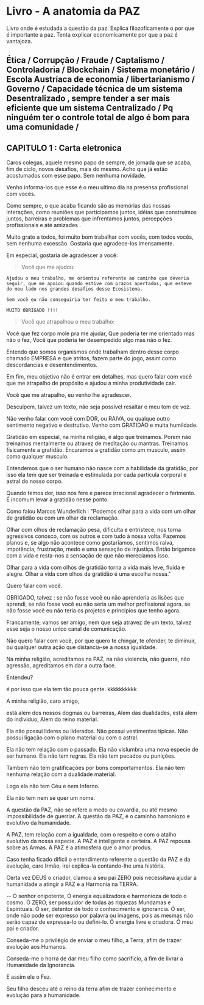 # Livro - A anatomia da PAZ

Livro onde é estudada a questão da paz.
Explica filozoficamente o por que é importante a paz.
Tenta explicar economicamente por que a paz é vantajoza.

## Ética / Corrupção / Fraude / Captalismo / Controladoria / Blockchain / Sistema monetário / Escola Austríaca de economia / libertarianismo / Governo / Capacidade técnica de um sistema Desentralizado , sempre tender a ser mais eficiente que um sistema Centralizado / Pq ninguém ter o controle total de algo é bom para uma comunidade /


## CAPITULO 1 : Carta eletronica

Caros colegas, aquele mesmo papo de sempre, de jornada que se acaba, fim de ciclo, novos desafios, mais do mesmo. Acho que já estão acostumados com esse papo. Sem nenhuma novidade.

Venho informa-los que esse é o meu ultimo dia na presensa profissional com vocês.

Como sempre, o que acaba ficando são as memórias das nossas interações, como reuniões que participamos juntos, idéias que construimos juntos, barreiras e problemas que infrentamos juntos, percepções profissionais e até amizades .

Muito grato a todos, foi muito bom trabalhar com vocês, com todos vocês, sem nenhuma excessão. Gostaria que agradece-los imensamente.

Em especial, gostaria de agradescer a você:

> Você que me ajudou: 

    Ajudou o meu trabalho, me orientou referente ao caminho que deveria seguir, que me apoiou quando estive com prazos apertados, que esteve do meu lado nos grandes desafios desse Ecosistema.

    Sem você eu não conseguiria ter feito o meu trabalho.

    MUITO OBRIGADO !!!!

> Você que atrapalhou o meu trabalho: 

Você que fez corpo mole pra me ajudar, 
Que poderia ter me orientado mas não o fez,
Você que poderia ter desempedido algo mas não o fez.

Entendo que somos organismos onde trabalham dentro desse corpo chamado EMPRESA e que atritos, fazem parte do jogo, assim como descordancias e desentendimentos.

Em fim, meu objetivo não é entrar em detalhes, mas quero falar com você que me atrapalho de propósito e ajudou a minha produtividade cair.

Você que me atrapalho, eu venho lhe agradescer. 

Desculpem, talvez um texto, não seja possivel resaltar o meu tom de voz.

Não venho falar com você com DOR, ou RAIVA, ou qualque outro sentimento negativo e destrutivo. Venho com GRATIDÃO e muita humildade.

Gratidão em especial, na minha religião, é algo que treinamos. Porem não treinamos mentalmente ou atravez de meditação ou mantras. Treinamos fisicamente a gratidão. Encaramos a gratidão como um musculo, assim como qualquer musculo. 

Entendemos que o ser humano não nasce com a habilidade da gratidão, por isso ela tem que ser treinada e estimulada por cada particula corporal e astral do nosso corpo.

Quando temos dor, isso nos fere e parece irracional agradecer o ferimento. É incomum levar a gratidão nesse ponto. 

Como falou Marcos Wunderlich : "Podemos olhar para a vida com um  olhar de gratidão ou com um olhar da reclamação.

Olhar com olhos de reclamação pesa, dificulta e entristece, nos torna agressivos conosco, com os outros e com tudo à nossa volta. Fazemos planos e, se algo não acontece como gostaríamos, sentimos raiva, impotência, frustração, medo e uma sensação de injustiça. Então brigamos com a vida e resta-nos a sensação de que não merecíamos isso.

Olhar para a vida com olhos de gratidão torna a vida mais leve, fluida e alegre. Olhar a vida com olhos de gratidão é uma escolha nossa."

Quero falar com você.

OBRIGADO, talvez :
    se não fosse você eu não aprenderia as lisões que aprendi, 
    se não fosse você eu não seria um melhor profissional agora.
    se não fosse você eu não teria os projetos e principios que tenho agora.

Francamente, vamos ser amigo, nem que seja atravez de um texto, talvez esse seja o nosso unico canal de comunicação.

Não quero falar com você, por que quero te chingar, te ofender, te diminuir, ou qualquer outra ação que distancia-se a nossa igualdade.

Na minha religião, acreditamos na PAZ, na não violencia, não guerra, não agressão, agreditamos em dar a outra face. 

Entendeu? 

é por isso que ela tem tão pouca gente. kkkkkkkkkk

A minha religião, caro amigo, 

está alem dos nossos dogmas ou barreiras, 
Alem das dualidades, 
está alem do individuo, 
Alem do reino material. 

Ela não possui lideres ou liderados.
Não possui vestimentas tipicas.
Não possui ligação com o plano material ou com o astral.

Ela não tem relação com o passado.
Ela não vislumbra uma nova especie de ser humano.
Ela não tem regras.
Ela não tem pecados ou punições.

Tambem não tem gratificações por bons comportamentos.
Ela não tem nenhuma relação com a dualidade material.

Logo ela não tem Céu e nem Inferno.

Ela não tem nem se quer um nome.

A questão da PAZ, não se refere a medo ou covardia, ou até mesmo impossibilidade de guerriar. 
A questão da PAZ, é o caminho hamoniozo e evolutivo da humanidade.

A PAZ, tem relação com a igualdade, com o respeito e com o atalho evolutivo da nossa especie.
A PAZ é inteligente e certeira.
A PAZ repousa sobre as Armas.
A PAZ é a atimosfera que o amor produs.

Caso tenha ficado dificil o entendimento referente a questão da PAZ e da evolução, caro Irmão, irei explica-la contando-lhe uma história.

Certa vez DEUS o criador, clamou a seu pai ZERO pois necessitava ajudar a humanidade a atingir a PAZ e a Harmonia na TERRA.

-- Ó senhor onipotente, 
Ó energia equalizadora e harmonioza de todo o cosmo.
Ó ZERO, ser possuidor de todas as riquezas Mundamas e Espirituais.
Ó ser, detentor de todo o conhecimento e ignorancia.
Ó ser, onde não pode ser expresso por palavra ou imagens, pois as mesmas não serão capaz de expressa-lo ou defini-lo.
Ó energia livre e criadora.
Ó meu pai e criador.

Conseda-me o privilégio de enviar o meu filho, a Terra, afim de trazer evolução aos Humanos.

Conseda-me o horra de dar meu filho como sacrificio, a fim de livrar a Humanidade da Ignorancia.

E assim ele o Fez.

Seu filho desceu até o reino da terra afim de trazer conhecimento e evolução para a humanidade.












